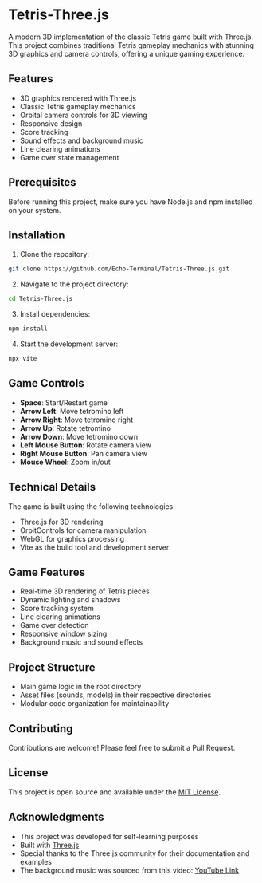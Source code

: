 # Tetris-Three.js

A modern 3D implementation of the classic Tetris game built with Three.js. This project combines traditional Tetris gameplay mechanics with stunning 3D graphics and camera controls, offering a unique gaming experience.

## Features

- 3D graphics rendered with Three.js
- Classic Tetris gameplay mechanics
- Orbital camera controls for 3D viewing
- Responsive design
- Score tracking
- Sound effects and background music
- Line clearing animations
- Game over state management

## Prerequisites

Before running this project, make sure you have Node.js and npm installed on your system.

## Installation

1. Clone the repository:
```bash
git clone https://github.com/Echo-Terminal/Tetris-Three.js.git
```

2. Navigate to the project directory:
```bash
cd Tetris-Three.js
```

3. Install dependencies:
```bash
npm install
```

4. Start the development server:
```bash
npx vite
```

## Game Controls

- **Space**: Start/Restart game
- **Arrow Left**: Move tetromino left
- **Arrow Right**: Move tetromino right
- **Arrow Up**: Rotate tetromino
- **Arrow Down**: Move tetromino down
- **Left Mouse Button**: Rotate camera view
- **Right Mouse Button**: Pan camera view
- **Mouse Wheel**: Zoom in/out

## Technical Details

The game is built using the following technologies:

- Three.js for 3D rendering
- OrbitControls for camera manipulation
- WebGL for graphics processing
- Vite as the build tool and development server

## Game Features

- Real-time 3D rendering of Tetris pieces
- Dynamic lighting and shadows
- Score tracking system
- Line clearing animations
- Game over detection
- Responsive window sizing
- Background music and sound effects

## Project Structure

- Main game logic in the root directory
- Asset files (sounds, models) in their respective directories
- Modular code organization for maintainability

## Contributing

Contributions are welcome! Please feel free to submit a Pull Request.

## License

This project is open source and available under the [MIT License](LICENSE).

## Acknowledgments

- This project was developed for self-learning purposes
- Built with [Three.js](https://threejs.org/)
- Special thanks to the Three.js community for their documentation and examples
- The background music was sourced from this video: [YouTube Link](https://youtu.be/v8PQs-h7VeI?si=xFw3NuTiKcUjYVCn)
